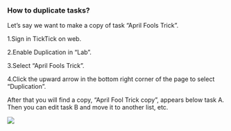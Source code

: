 ### How to duplicate tasks?
Let’s say we want to make a copy of task “April Fools Trick”.

1.Sign in TickTick on web.

2.Enable Duplication in “Lab”.

3.Select “April Fools Trick”.

4.Click the upward arrow in the bottom right corner of the page to select “Duplication”. 

After that you will find a copy, “April Fool Trick copy”, appears below task A. Then you can edit task B and move it to another list, etc.

![](../images/webcopy.png)

